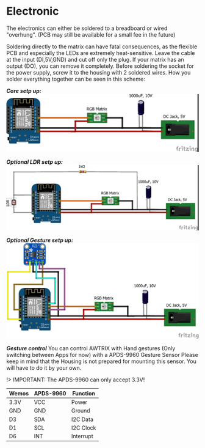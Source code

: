 # **Electronic**

The electronics can either be soldered to a breadboard or wired "overhung". (PCB may still be available for a small fee in the future)

Soldering directly to the matrix can have fatal consequences, as the flexible PCB and especially the LEDs are extremely heat-sensitive. Leave the cable at the input (DI,5V,GND) and cut off only the plug. If your matrix has an output (DO), you can remove it completely.
Before soldering the socket for the power supply, screw it to the housing with 2 soldered wires. How you solder everything together can be seen in this scheme:


***Core setp up:***   
![image alt text](assets/AWTRIX_Core_Steckplatine.jpg)

***Optional LDR setp up:***  
![image alt text](assets/AWTRIX_LDR_Steckplatine.jpg)

***Optional Gesture setp up:***  
![image alt text](assets/AWTRIX_Gesture_Steckplatine.jpg)


***Gesture control*** 
You can control AWTRIX with Hand gestures (Only switching between Apps for now) with a APDS-9960 Gesture Sensor
Please keep in mind that the Housing is not prepared for mounting this sensor. You will have to do it by your own.
  
!> IMPORTANT: The APDS-9960 can only accept 3.3V!

| Wemos | APDS-9960 | Function |
| --- | --- | --- |
|3.3V|VCC|Power|
|GND|GND|Ground|
|D3|SDA|I2C Data|
|D1|SCL|I2C Clock|
|D6|INT|Interrupt|
